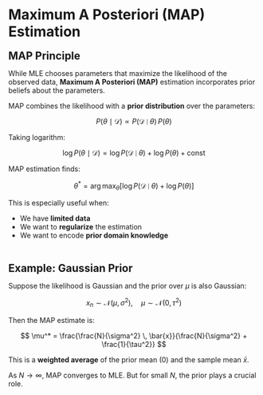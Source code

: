# Maximum A Posteriori (MAP) Estimation

**<span style="font-size:1.5em;">MAP Principle</span>**

While MLE chooses parameters that maximize the likelihood of the observed data, **Maximum A Posteriori (MAP)** estimation incorporates prior beliefs about the parameters.

MAP combines the likelihood with a **prior distribution** over the parameters:

$$
P(\theta \mid \mathcal{D}) \propto P(\mathcal{D} \mid \theta) \, P(\theta)
$$

Taking logarithm:

$$
\log P(\theta \mid \mathcal{D}) = \log P(\mathcal{D} \mid \theta) + \log P(\theta) + \text{const}
$$

MAP estimation finds:

$$
\theta^* = \arg\max_{\theta} \left[ \log P(\mathcal{D} \mid \theta) + \log P(\theta) \right]
$$

This is especially useful when:

- We have **limited data**
- We want to **regularize** the estimation
- We want to encode **prior domain knowledge**

<br>

**<span style="font-size:1.5em;">Example: Gaussian Prior</span>**

Suppose the likelihood is Gaussian and the prior over $\mu$ is also Gaussian:

$$
x_{n} \sim \mathcal{N}(\mu, \sigma^2), \quad \mu \sim \mathcal{N}(0, \tau^2)
$$

Then the MAP estimate is:

$$
\mu^* = \frac{\frac{N}{\sigma^2} \, \bar{x}}{\frac{N}{\sigma^2} + \frac{1}{\tau^2}}
$$

This is a **weighted average** of the prior mean (0) and the sample mean $\bar{x}$.

As $N \to \infty$, MAP converges to MLE. But for small $N$, the prior plays a crucial role.
